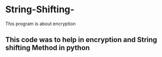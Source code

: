 # String-Shifting-
This program is about encryption 
## This code was to help in encryption and String shifting Method in python
